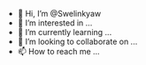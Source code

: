 - 👋 Hi, I’m @Swelinkyaw
- 👀 I’m interested in ...
- 🌱 I’m currently learning ...
- 💞️ I’m looking to collaborate on ...
- 📫 How to reach me ...

<!---
Swelinkyaw/Swelinkyaw is a ✨ special ✨ repository because its `README.md` (this file) appears on your GitHub profile.
You can click the Preview link to take a look at your changes.
---www.facebook.com/help/568137493302217/?helpref=uf_sharewww.facebook.com/help/568137493302217/?helpref=uf_share
